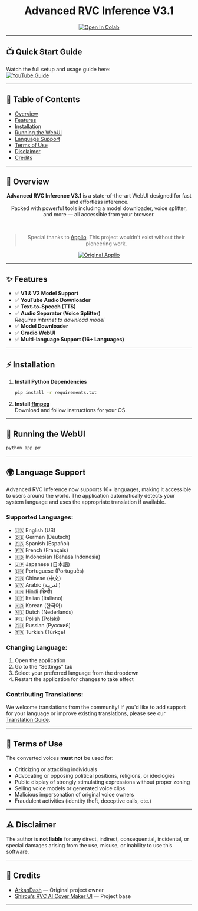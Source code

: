 <div align="center">

# Advanced RVC Inference V3.1

[![Open In Colab](https://img.shields.io/badge/Open%20in%20Colab-yellow?style=for-the-badge&logo=google-colab&logoColor=white)](https://colab.research.google.com/github/ArkanDash/Advanced-RVC-Inference/blob/master/Advanced-RVC.ipynb)

</div>

---

## 📺 Quick Start Guide

Watch the full setup and usage guide here:  
[![YouTube Guide](https://img.shields.io/badge/YouTube-Setup%20Guide-red?style=for-the-badge&logo=youtube)](https://youtu.be/8CzEFMmyRag?si=M8SYyal4RWtD07VM)

---

## 📖 Table of Contents

- [Overview](#overview)
- [Features](#features)
- [Installation](#installation)
- [Running the WebUI](#running-the-webui)
- [Language Support](#language-support)
- [Terms of Use](#terms-of-use)
- [Disclaimer](#disclaimer)
- [Credits](#credits)

---

## 📝 Overview

<div align="center">

**Advanced RVC Inference V3.1** is a state-of-the-art WebUI designed for fast and effortless inference.  
Packed with powerful tools including a model downloader, voice splitter, and more — all accessible from your browser.

<br>

> Special thanks to [Applio](https://github.com/IAHispano/Applio). This project wouldn't exist without their pioneering work.

[![Original Applio](https://img.shields.io/badge/Github-Original%20Applio%20Repository-blue?style=for-the-badge&logo=github)](https://github.com/IAHispano/Applio)

</div>

---

## ✨ Features

- ✅ **V1 & V2 Model Support**
- ✅ **YouTube Audio Downloader**
- ✅ **Text-to-Speech (TTS)**
- ✅ **Audio Separator (Voice Splitter)**  
  *Requires internet to download model*
- ✅ **Model Downloader**
- ✅ **Gradio WebUI**
- ✅ **Multi-language Support (16+ Languages)**

---

## ⚡ Installation

1. **Install Python Dependencies**

   ```bash
   pip install -r requirements.txt
   ```

2. **Install [ffmpeg](https://ffmpeg.org/)**  
   Download and follow instructions for your OS.

---

## 🚀 Running the WebUI

```bash
python app.py
```

---

## 🌍 Language Support

Advanced RVC Inference now supports 16+ languages, making it accessible to users around the world. The application automatically detects your system language and uses the appropriate translation if available.

### Supported Languages:
- 🇺🇸 English (US)
- 🇩🇪 German (Deutsch)
- 🇪🇸 Spanish (Español)
- 🇫🇷 French (Français)
- 🇮🇩 Indonesian (Bahasa Indonesia)
- 🇯🇵 Japanese (日本語)
- 🇧🇷 Portuguese (Português)
- 🇨🇳 Chinese (中文)
- 🇸🇦 Arabic (العربية)
- 🇮🇳 Hindi (हिन्दी)
- 🇮🇹 Italian (Italiano)
- 🇰🇷 Korean (한국어)
- 🇳🇱 Dutch (Nederlands)
- 🇵🇱 Polish (Polski)
- 🇷🇺 Russian (Русский)
- 🇹🇷 Turkish (Türkçe)

### Changing Language:
1. Open the application
2. Go to the "Settings" tab
3. Select your preferred language from the dropdown
4. Restart the application for changes to take effect

### Contributing Translations:
We welcome translations from the community! If you'd like to add support for your language or improve existing translations, please see our [Translation Guide](TRANSLATION.md).

---

## 📜 Terms of Use

The converted voices **must not** be used for:

- Criticizing or attacking individuals
- Advocating or opposing political positions, religions, or ideologies
- Public display of strongly stimulating expressions without proper zoning
- Selling voice models or generated voice clips
- Malicious impersonation of original voice owners
- Fraudulent activities (identity theft, deceptive calls, etc.)

---

## ⚠️ Disclaimer

The author is **not liable** for any direct, indirect, consequential, incidental, or special damages arising from the use, misuse, or inability to use this software.

---

## 🙏 Credits

- [ArkanDash](https://github.com/ArkanDash) — Original project owner
- [Shirou's RVC AI Cover Maker UI](https://github.com/Eddycrack864/RVC-AI-Cover-Maker-UI.git) — Project base

---
